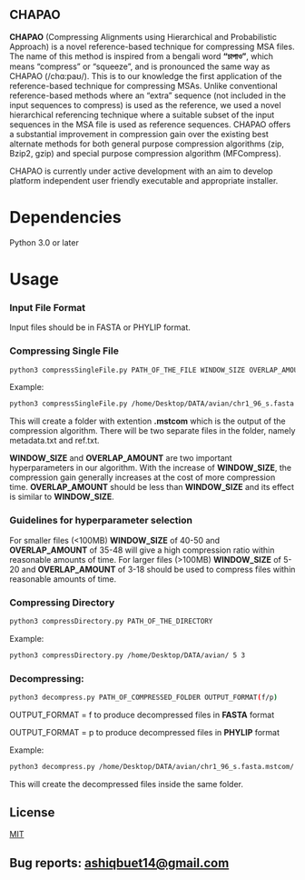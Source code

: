 ## CHAPAO
**CHAPAO** (Compressing  Alignments  using  Hierarchical  and  Probabilistic  Approach) is a novel reference-based technique for compressing MSA files. The name of this method is inspired from a bengali word **“চাপাও”**, which means “compress” or “squeeze”, and is pronounced the same way as CHAPAO (/chɑ:paʊ/). This is to our knowledge the first application of the reference-based technique for compressing MSAs. Unlike conventional reference-based methods where an “extra” sequence (not included in the input sequences to compress) is used as the reference, we used a novel hierarchical referencing technique where a suitable subset of the input sequences in the MSA file is used as reference sequences. CHAPAO offers a substantial improvement in compression gain over the existing best alternate methods for both general purpose compression algorithms (zip, Bzip2, gzip) and special purpose compression algorithm (MFCompress).

CHAPAO is currently under active development with an aim to develop platform independent user friendly executable and appropriate installer. 

# Dependencies 
Python 3.0 or later 

# Usage 
### Input File Format
Input files should be in FASTA or PHYLIP format.

### Compressing Single File

```bash
python3 compressSingleFile.py PATH_OF_THE_FILE WINDOW_SIZE OVERLAP_AMOUNT
```
Example:
```bash
python3 compressSingleFile.py /home/Desktop/DATA/avian/chr1_96_s.fasta 30 28
```
This will create a folder with extention **.mstcom** which is the output of the compression algorithm. There will be two separate files in the folder, namely metadata.txt and ref.txt.

**WINDOW_SIZE** and **OVERLAP_AMOUNT** are two important hyperparameters in our algorithm.  With the increase of **WINDOW_SIZE**, the compression gain generally increases at the cost of more compression time. **OVERLAP_AMOUNT** should be less than **WINDOW_SIZE** and its effect is similar to  **WINDOW_SIZE**.

### Guidelines for hyperparameter selection
For smaller files (<100MB) **WINDOW_SIZE** of 40-50 and **OVERLAP_AMOUNT** of 35-48 will give a high compression ratio within reasonable amounts of time.
For larger files (>100MB) **WINDOW_SIZE** of 5-20 and **OVERLAP_AMOUNT** of 3-18 should be used to compress files within reasonable amounts of time.
### Compressing Directory
```bash
python3 compressDirectory.py PATH_OF_THE_DIRECTORY
```
Example:
```bash
python3 compressDirectory.py /home/Desktop/DATA/avian/ 5 3
```

### Decompressing:

```bash
python3 decompress.py PATH_OF_COMPRESSED_FOLDER OUTPUT_FORMAT(f/p)
```


OUTPUT_FORMAT = f to produce decompressed files in **FASTA** format

OUTPUT_FORMAT = p to produce decompressed files in **PHYLIP** format

Example:
```bash
python3 decompress.py /home/Desktop/DATA/avian/chr1_96_s.fasta.mstcom/ f
```
This will create the decompressed files inside the same folder.

## License
[MIT](https://choosealicense.com/licenses/mit/)

## Bug reports: ashiqbuet14@gmail.com
